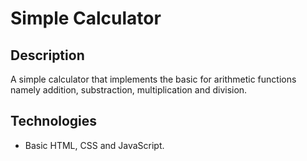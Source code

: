 # Simple Calculator

## Description
   A simple calculator that implements the basic for arithmetic functions namely addition, substraction, multiplication and division.

## Technologies
- Basic HTML, CSS and JavaScript. 